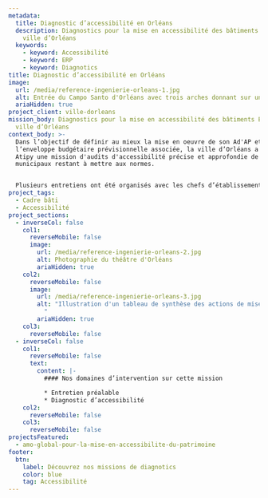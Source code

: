 ```yaml
---
metadata:
  title: Diagnostic d’accessibilité en Orléans
  description: Diagnostics pour la mise en accessibilité des bâtiments ERP de la
    ville d’Orléans
  keywords:
    - keyword: Accessibilité
    - keyword: ERP
    - keyword: Diagnotics
title: Diagnostic d’accessibilité en Orléans
image:
  url: /media/reference-ingenierie-orleans-1.jpg
  alt: Entrée du Campo Santo d'Orléans avec trois arches donnant sur un cloitre
  ariaHidden: true
project_client: ville-dorleans
mission_body: Diagnostics pour la mise en accessibilité des bâtiments ERP de la
  ville d’Orléans
context_body: >-
  Dans l’objectif de définir au mieux la mise en oeuvre de son Ad'AP et
  l’enveloppe budgétaire prévisionnelle associée, la ville d’Orléans a confié à
  Atipy une mission d'audits d'accessibilité précise et approfondie de 133 ERP
  municipaux restant à mettre aux normes.


  Plusieurs entretiens ont été organisés avec les chefs d’établissement ou leurs représentants, préalablement à l’intervention in situ. Les objectifs d'un tel entretien étaient, d'une part, de comprendre le fonctionnement réel et les spécificités de l'établissement audité&nbsp;; d'autre part, de relever les principaux dysfonctionnements déjà connus par les usagers, utilisateurs et gestionnaires de l'ERP afin d’y remédier.
project_tags:
  - Cadre bâti
  - Accessibilité
project_sections:
  - inverseCol: false
    col1:
      reverseMobile: false
      image:
        url: /media/reference-ingenierie-orleans-2.jpg
        alt: Photographie du théâtre d'Orléans
        ariaHidden: true
    col2:
      reverseMobile: false
      image:
        url: /media/reference-ingenierie-orleans-3.jpg
        alt: "Illustration d'un tableau de synthèse des actions de mise en accessibilité
          "
        ariaHidden: true
    col3:
      reverseMobile: false
  - inverseCol: false
    col1:
      reverseMobile: false
      text:
        content: |-
          #### Nos domaines d’intervention sur cette mission

          * Entretien préalable
          * Diagnostic d’accessibilité
    col2:
      reverseMobile: false
    col3:
      reverseMobile: false
projectsFeatured:
  - amo-global-pour-la-mise-en-accessibilite-du-patrimoine
footer:
  btn:
    label: Découvrez nos missions de diagnotics
    color: blue
    tag: Accessibilité
---
```

